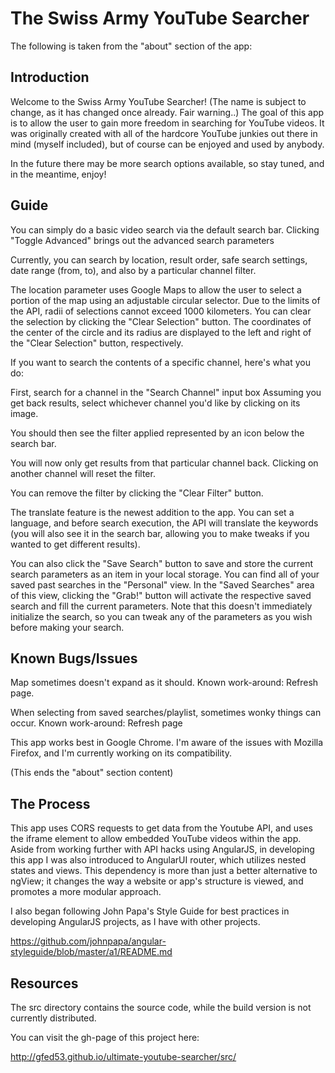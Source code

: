 # The Swiss Army YouTube Searcher

The following is taken from the "about" section of the app:

## Introduction

Welcome to the Swiss Army YouTube Searcher! (The name is subject to change, as it has changed once already. Fair warning..) The goal of this app is to allow the user to gain more freedom in searching for YouTube videos. It was originally created with all of the hardcore YouTube junkies out there in mind (myself included), but of course can be enjoyed and used by anybody.

In the future there may be more search options available, so stay tuned, and in the meantime, enjoy!

## Guide

You can simply do a basic video search via the default search bar. Clicking "Toggle Advanced" brings out the advanced search parameters

Currently, you can search by location, result order, safe search settings, date range (from, to), and also by a particular channel filter.

The location parameter uses Google Maps to allow the user to select a portion of the map using an adjustable circular selector. Due to the limits of the API, radii of selections cannot exceed 1000 kilometers. You can clear the selection by clicking the "Clear Selection" button. The coordinates of the center of the circle and its radius are displayed to the left and right of the "Clear Selection" button, respectively.


If you want to search the contents of a specific channel, here's what you do:

First, search for a channel in the "Search Channel" input box
Assuming you get back results, select whichever channel you'd like by clicking on its image.

You should then see the filter applied represented by an icon below the search bar.

You will now only get results from that particular channel back. Clicking on another channel will reset the filter. 

You can remove the filter by clicking the "Clear Filter" button.

The translate feature is the newest addition to the app. You can set a language, and before search execution, the API will translate the keywords (you will also see it in the search bar, allowing you to make tweaks if you wanted to get different results).

You can also click the "Save Search" button to save and store the current search parameters as an item in your local storage. You can find all of your saved past searches in the "Personal" view. In the "Saved Searches" area of this view, clicking the "Grab!" button will activate the respective saved search and fill the current parameters. Note that this doesn't immediately initialize the search, so you can tweak any of the parameters as you wish before making your search.

## Known Bugs/Issues

Map sometimes doesn't expand as it should. Known work-around: Refresh page.

When selecting from saved searches/playlist, sometimes wonky things can occur. Known work-around: Refresh page

This app works best in Google Chrome. I'm aware of the issues with Mozilla Firefox, and I'm currently working on its compatibility.


(This ends the "about" section content)

## The Process

This app uses CORS requests to get data from the Youtube API, and uses the iframe element to allow embedded YouTube videos within the app. Aside from working further with API hacks using AngularJS, in developing this app I was also introduced to AngularUI router, which utilizes nested states and views. This dependency is more than just a better alternative to ngView; it changes the way a website or app's structure is viewed, and promotes a more modular approach.

I also began following John Papa's Style Guide for best practices in developing AngularJS projects, as I have with other projects.

https://github.com/johnpapa/angular-styleguide/blob/master/a1/README.md

## Resources

The src directory contains the source code, while the build version is not currently distributed.

You can visit the gh-page of this project here:

http://gfed53.github.io/ultimate-youtube-searcher/src/